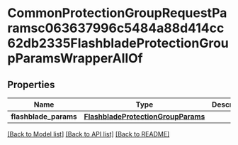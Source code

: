 # CommonProtectionGroupRequestParamsc063637996c5484a88d414cc62db2335FlashbladeProtectionGroupParamsWrapperAllOf


## Properties
Name | Type | Description | Notes
------------ | ------------- | ------------- | -------------
**flashblade_params** | [**FlashbladeProtectionGroupParams**](FlashbladeProtectionGroupParams.md) |  | [optional] 

[[Back to Model list]](../README.md#documentation-for-models) [[Back to API list]](../README.md#documentation-for-api-endpoints) [[Back to README]](../README.md)


